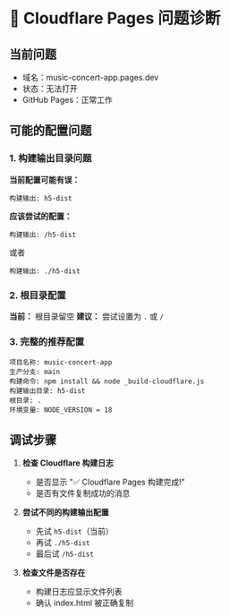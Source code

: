 # 🚨 Cloudflare Pages 问题诊断

## 当前问题
- 域名：music-concert-app.pages.dev
- 状态：无法打开
- GitHub Pages：正常工作

## 可能的配置问题

### 1. 构建输出目录问题
**当前配置可能有误：**
```
构建输出: h5-dist
```

**应该尝试的配置：**
```
构建输出: /h5-dist
```
或者
```
构建输出: ./h5-dist
```

### 2. 根目录配置
**当前：** 根目录留空
**建议：** 尝试设置为 `.` 或 `/`

### 3. 完整的推荐配置
```
项目名称: music-concert-app
生产分支: main
构建命令: npm install && node _build-cloudflare.js
构建输出目录: h5-dist
根目录: . 
环境变量: NODE_VERSION = 18
```

## 调试步骤

1. **检查 Cloudflare 构建日志**
   - 是否显示 "✅ Cloudflare Pages 构建完成!"
   - 是否有文件复制成功的消息

2. **尝试不同的构建输出配置**
   - 先试 `h5-dist`（当前）
   - 再试 `./h5-dist`
   - 最后试 `/h5-dist`

3. **检查文件是否存在**
   - 构建日志应显示文件列表
   - 确认 index.html 被正确复制